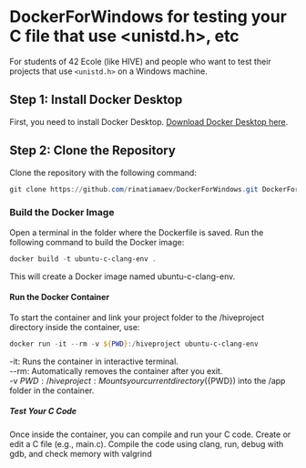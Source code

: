 # DockerForWindows for testing your C file that use <unistd.h>, etc

For students of 42 Ecole (like HIVE) and people who want to test their projects that use `<unistd.h>` on a Windows machine.

## Step 1: Install Docker Desktop

First, you need to install Docker Desktop. [Download Docker Desktop here](https://www.docker.com/products/docker-desktop).

## Step 2: Clone the Repository

Clone the repository with the following command:

```powerShell
git clone https://github.com/rinatiamaev/DockerForWindows.git DockerForWin
```
### Build the Docker Image
Open a terminal in the folder where the Dockerfile is saved.
Run the following command to build the Docker image:
```powerShell
docker build -t ubuntu-c-clang-env .
```
This will create a Docker image named ubuntu-c-clang-env.

#### Run the Docker Container
To start the container and link your project folder to the /hiveproject directory inside the container, use:
```powerShell
docker run -it --rm -v ${PWD}:/hiveproject ubuntu-c-clang-env
```
-it: Runs the container in interactive terminal.  
--rm: Automatically removes the container after you exit.  
-v ${PWD}:/hiveproject: Mounts your current directory (${PWD}) into the /app folder in the container.

##### Test Your C Code
Once inside the container, you can compile and run your C code.
Create or edit a C file (e.g., main.c).
Compile the code using clang, run, debug with gdb, and check memory with valgrind
